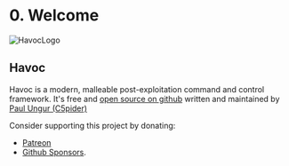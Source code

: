 # 0. Welcome

![HavocLogo](/images/Havoc.png)

## Havoc
Havoc is a modern, malleable post-exploitation command and control framework.
It's free and [open source on github](https://github.com/HavocFramework/Havoc) written and maintained by [Paul Ungur (C5pider)](https://twitter.com/C5pider)

Consider supporting this project by donating: 
* [Patreon](https://www.patreon.com/5pider) 
* [Github Sponsors](https://github.com/sponsors/Cracked5pider/).

